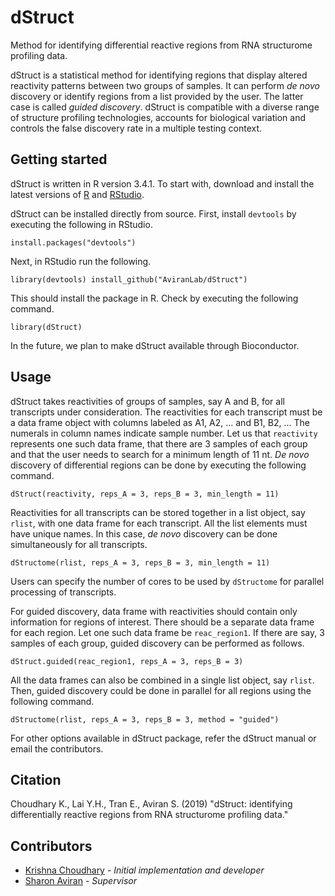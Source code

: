 # dStruct

Method for identifying differential reactive regions from RNA structurome profiling data.

dStruct is a statistical method for identifying regions that display altered reactivity patterns between two groups of samples. It can perform *de novo* discovery or identify regions from a list provided by the user. The latter case is called *guided discovery*. dStruct is compatible with a diverse range of structure profiling technologies, accounts for biological variation and controls the false discovery rate in a multiple testing context.

## Getting started

dStruct is written in R version 3.4.1. To start with, download and install the latest versions of [R](https://cran.r-project.org/) and [RStudio](https://www.rstudio.com/products/rstudio/).

dStruct can be installed directly from source. First, install `devtools` by executing the following in RStudio.

`install.packages("devtools")`

Next, in RStudio run the following.

`library(devtools)
install_github("AviranLab/dStruct")`

This should install the package in R. Check by executing the following command.

`library(dStruct)`

In the future, we plan to make dStruct available through Bioconductor.

## Usage

dStruct takes reactivities of groups of samples, say A and B, for all transcripts under consideration. The reactivities for each transcript must be a data frame object with columns labeled as A1, A2, ... and B1, B2, ... The numerals in column names indicate sample number. Let us that `reactivity` represents one such data frame, that there are 3 samples of each group and that the user needs to search for a minimum length of 11 nt. _De novo_ discovery of differential regions can be done by executing the following command.

`dStruct(reactivity, reps_A = 3, reps_B = 3, min_length = 11)`

Reactivities for all transcripts can be stored together in a list object, say `rlist`, with one data frame for each transcript. All the list elements must have unique names. In this case,  _de novo_ discovery can be done simultaneously for all transcripts.

`dStructome(rlist, reps_A = 3, reps_B = 3, min_length = 11)`

Users can specify the number of cores to be used by `dStructome` for parallel processing of transcripts.

For guided discovery, data frame with reactivities should contain only information for regions of interest. There should be a separate data frame for each region. Let one such data frame be `reac_region1`. If there are say, 3 samples of each group, guided discovery can be performed as follows.

`dStruct.guided(reac_region1, reps_A = 3, reps_B = 3)`

All the data frames can also be combined in a single list object, say `rlist`. Then, guided discovery could be done in parallel for all regions using the following command.

`dStructome(rlist, reps_A = 3, reps_B = 3, method = "guided")`

For other options available in dStruct package, refer the dStruct manual or email the contributors.

## Citation

Choudhary K., Lai Y.H., Tran E., Aviran S. (2019) "dStruct: identifying differentially reactive regions from RNA structurome profiling data."

## Contributors

* [Krishna Choudhary](https://www.linkedin.com/in/datamaster/) - _Initial implementation and developer_
* [Sharon Aviran](https://aviranlab.bme.ucdavis.edu/) - _Supervisor_


